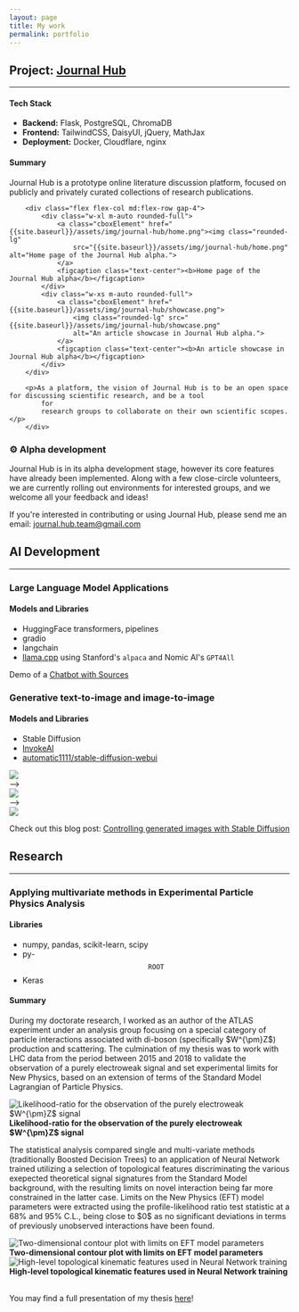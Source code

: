 ```yaml
---
layout: page
title: My work
permalink: portfolio
---
```



## Project: [Journal Hub](https://www.journal-hub.org)
----
#### Tech Stack
- **Backend:** Flask, PostgreSQL, ChromaDB
- **Frontend:** TailwindCSS, DaisyUI, jQuery, MathJax
- **Deployment:** Docker, Cloudflare, nginx


#### Summary

<div class="flex flex-col gap-1 text-justify">
    <p>Journal Hub is a prototype online literature discussion platform, focused on publicly and privately curated
        collections
        of research publications.</p>
        
        <div class="flex flex-col md:flex-row gap-4">
            <div class="w-xl m-auto rounded-full">
                <a class="cboxElement" href="{{site.baseurl}}/assets/img/journal-hub/home.png"><img class="rounded-lg"
                    src="{{site.baseurl}}/assets/img/journal-hub/home.png" alt="Home page of the Journal Hub alpha.">
                </a>
                <figcaption class="text-center"><b>Home page of the Journal Hub alpha</b></figcaption>
            </div>
            <div class="w-xs m-auto rounded-full">
                <a class="cboxElement" href="{{site.baseurl}}/assets/img/journal-hub/showcase.png">
                    <img class="rounded-lg" src="{{site.baseurl}}/assets/img/journal-hub/showcase.png"
                    alt="An article showcase in Journal Hub alpha.">
                </a>
                <figcaption class="text-center"><b>An article showcase in Journal Hub alpha</b></figcaption>
            </div>
        </div>
        
        <p>As a platform, the vision of Journal Hub is to be an open space for discussing scientific research, and be a tool
            for
            research groups to collaborate on their own scientific scopes.</p>
        </div>
        
### ⚙️ Alpha development
<p class="text-justify">
Journal Hub is in its alpha development stage, however its core features have already been implemented. Along with a few
close-circle volunteers, we are currently rolling out environments for interested groups, and we welcome all your
feedback and ideas!
</p>

<div class="p-2 text-sm text-indigo-800 font-mono m-auto rounded-2xl bg-slate-200 text-center w-fit">
    If you're interested in contributing or using Journal Hub, please send me an email:
    <a href="mailto:journal.hub.team@gmail.com">journal.hub.team@gmail.com</a>
</div>

## AI Development
----
### Large Language Model Applications
#### Models and Libraries
- HuggingFace transformers, pipelines
- gradio
- langchain
- [llama.cpp](https://github.com/ggerganov/llama.cpp) using Stanford's `alpaca` and Nomic AI's `GPT4All`
<div class="m-auto rounded-2xl bg-slate-200 text-center w-fit">
    <p class="p-2 text-sm text-indigo-800 font-mono">Demo of a <a
            href="https://huggingface.co/spaces/ioanniskarkanias/chatbot-with-sources">Chatbot
            with Sources</a></p>
</div>

### Generative text-to-image and image-to-image
#### Models and Libraries
- Stable Diffusion
- [InvokeAI](https://github.com/invoke-ai/InvokeAI)
- [automatic1111/stable-diffusion-webui](https://github.com/AUTOMATIC1111/stable-diffusion-webui)

<div class="flex sm:flex-row sm:gap-5 sm:p-0 mx-6">
    <div class="sm:w-[30%] w-[30%] m-auto rounded-full">
        <img class="rounded-lg"
            src="{{site.baseurl}}/assets/img/vader-stable-diffusion/depositphotos_56832909-stock-photo-muscular-man-holding-ancient-sword.jpg">
    </div>
    <div class="mx-2 my-auto rounded-full">
        <span>⟶</span>
    </div>
    <div class="sm:w-[25%] w-[25%] m-auto rounded-full">
        <img class="rounded-lg" src="{{site.baseurl}}/assets/img/vader-stable-diffusion/pose.png">
    </div>
    <div class="mx-2 my-auto rounded-full">
        <span>⟶</span>
    </div>
    <div class="sm:w-[25%] w-[25%] m-auto rounded-full">
        <img class="rounded-lg" src="{{site.baseurl}}/assets/img/vader-stable-diffusion/vader-resolution-buttons.png">
    </div>
</div>
<div class="m-auto rounded-2xl bg-slate-200 text-center w-fit">
    <p class="p-2 text-sm text-indigo-800 font-mono">Check out this blog post: <a
            href="https://iokarkan.github.io/2023/04/07/stable-diffusion-control.html">Controlling generated images with
            Stable Diffusion</a></p>
</div>

## Research
----
### Applying multivariate methods in Experimental Particle Physics Analysis

#### Libraries
- numpy, pandas, scikit-learn, scipy
- py-$$\mathtt{ROOT}$$
- Keras

#### Summary
<p class="text-justify">
    During my doctorate research, I worked as an author of the ATLAS experiment under an analysis group focusing on a
    special category of particle interactions associated with di-boson (specifically $W^{\pm}Z$) production and
    scattering. The culmination of my thesis was to work with LHC data from the period between 2015 and 2018 to validate
    the
    observation of a purely electroweak signal and set experimental limits for New Physics, based on an extension of
    terms
    of the Standard Model Lagrangian of Particle Physics.
</p>

<div class="">
    <div class="m-auto w-1/2 text-center"><img class="m-auto" src="{{site.baseurl}}/assets/img/PhD-nll.png"
            alt="Likelihood-ratio for the observation of the purely electroweak $W^{\pm}Z$ signal">
        <figcaption style="align: center;"><b>Likelihood-ratio for the observation of the purely electroweak $W^{\pm}Z$
                signal</b></figcaption>
    </div>
</div>

<p class="text-justify">
    The statistical analysis compared single and multi-variate methods (traditionally Boosted Decision Trees) to an
    application of Neural Network trained utilizing a selection of topological features discriminating the various
    exepected
    theoretical signal signatures from the Standard Model background, with the resulting limits on novel interaction
    being
    far more constrained in the latter case. Limits on the New Physics (EFT) model parameters were extracted using the
    profile-likelihood ratio test statistic at a 68% and 95% C.L., being close to $0$ as no significant deviations in
    terms of previously unobserved interactions have been found.
</p>

<div class="mx-5 grid grid-cols-2 gap-10">
    <div class="m-auto text-center"><img src="{{site.baseurl}}/assets/img/PhD-c_scan_M1M0.png"
            alt="Two-dimensional contour plot with limits on EFT model parameters">
        <figcaption style="align: center;"><b>Two-dimensional contour plot with limits on EFT model parameters</b>
        </figcaption>
    </div>
    <div class="m-auto text-center"><img src="{{site.baseurl}}/assets/img/PhD-importance.jpg"
            alt="High-level topological kinematic features used in Neural Network training">
        <figcaption style="align: center;"><b>High-level topological kinematic features used in Neural Network
                training</b></figcaption>
    </div>
</div>

<br />

<div class="m-auto rounded-2xl bg-slate-200 text-center w-fit">
    <p class="p-2 text-sm text-indigo-800 font-mono">You may find a full presentation of my thesis <a
            class="iframe cboxElement" href="{{site.baseurl}}/assets/pdf/Ioannis-Karkanias-PhD-Thesis-Presentation.pdf"
            title="PhD Presentation - 13/5/2022">here</a>!</p>
</div>

<script>
    jQuery('a.iframe').colorbox({ iframe: true, height: "700px", width: "80vw%" });
</script>
